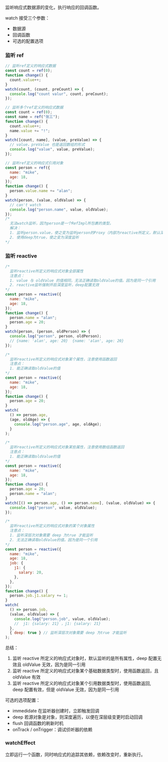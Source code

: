 监听响应式数据源的变化，执行响应的回调函数。

watch 接受三个参数：

- 数据源
- 回调函数
- 可选的配置选项

### 监听 ref

```js
// 监听ref定义的响应式数据
const count = ref(0);
function change() {
  count.value++;
}
watch(count, (count, preCount) => {
  console.log("count valur", count, preCount);
});
```

```js
// 监听多个ref定义的响应式数据
const count = ref(0);
const name = ref("张三");
function change() {
  count.value++;
  name.value += "!";
}
watch([count, name], (value, preValue) => {
  // value，preValue 也是返回数组的形式
  console.log("value", value, preValue);
});
```

```js
// 监听ref定义的响应式引用对象
const person = ref({
  name: "mike",
  age: 18,
});
function change() {
  person.value.name += "alan";
}
watch(person, (value, oldValue) => {
  // can't watch
  console.log("person.name", value, oldValue);
});
/* 
  无法watch监听，因为person是一个RefImpl所包裹的类型。
  解决：
  1. 监听person.value，使之变为监听person的Proxy（内部为reactive所定义，默认深度监听）
  2. 使用deep为true，使之变为深度监听
*/
```

### 监听 reactive

```js
/* 
  监听reactive所定义的响应式对象全部属性
  注意点：
  1. value 与 oldValue 的值相同，无法正确读取oldValue的值。因为是同一个引用
  2. reactive监听强制开启深度监听，deep配置无效
*/
const person = reactive({
  name: "mike",
  age: 18,
});
function change() {
  person.name = "alan";
  person.age = 20;
}
watch(person, (person, oldPerson) => {
  console.log("person", person, oldPerson);
  // {name: 'alan', age: 20}  {name: 'alan', age: 20}
});
```

```js
/* 
  监听reactive所定义的响应式对象某个属性，注意使用函数返回
  注意点：
  1. 能正确读取oldValue的值
*/
const person = reactive({
  name: "mike",
  age: 18,
});
function change() {
  person.age = 20;
}
watch(
  () => person.age,
  (age, oldAge) => {
    console.log("person.age", age, oldAge);
  }
);
```

```js
/* 
  监听reactive所定义的响应式对象某些属性，注意使用数组函数返回
  注意点：
  1. 能正确读取oldValue的值
*/
const person = reactive({
  name: "mike",
  age: 18,
});
function change() {
  person.age = 20;
  person.name = "alan";
}
watch([() => person.age, () => person.name], (value, oldValue) => {
  console.log("person", value, oldValue);
});
```

```js
/* 
  监听reactive所定义的响应式对象的某个对象属性
  注意点：
  1. 监听深层次对象需要 deep 为true 才能监听
  2. 无法正确读取oldValue的值。因为是同一个引用
*/
const person = reactive({
  name: "mike",
  age: 18,
  job: {
    j1: {
      salary: 20,
    },
  },
});
function change() {
  person.job.j1.salary += 1;
}
watch(
  () => person.job,
  (value, oldValue) => {
    console.log("person.job", value, oldValue);
    //  j1: {salary: 21} ，j1: {salary: 21}
  },
  { deep: true } // 监听深层次对象需要 deep 为true 才能监听
);
```

总结：

1. 监听 reactive 所定义的响应式对象时，默认监听的是所有属性，deep 配置无效且 oldValue 无效，因为是同一引用
2. 监听 reactive 所定义的响应式对象某个基础数据类型时，使用函数返回，且 oldValue 有效
3. 监听 reactive 所定义的响应式对象某个引用数据类型时，使用函数返回, deep 配置有效，但是 oldValue 无效，因为是同一引用

可选的选项配置：

- immedidate 在监听器创建时，立即触发回调
- deep 若源对象是对象，则深度遍历，以便在深层级变更时启动回调
- flush 回调函数的刷新时机
- onTrack / onTrigger：调试侦听器的依赖

### watchEffect

立即运行一个函数，同时响应式的追踪其依赖，依赖改变时，重新执行。
